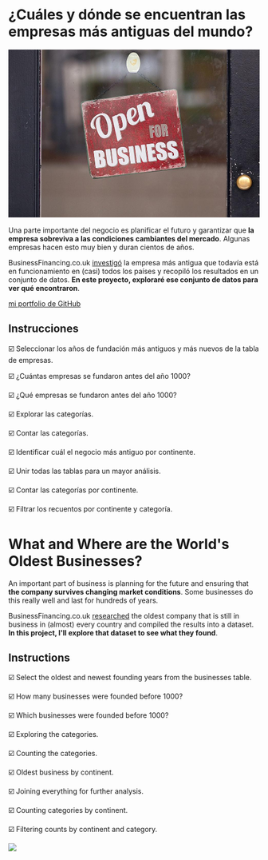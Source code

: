 # ¿Cuáles y dónde se encuentran las empresas más antiguas del mundo? 
![](Images/business_pic.jpg)

Una parte importante del negocio es planificar el futuro y garantizar que **la empresa sobreviva a las condiciones cambiantes del mercado**. Algunas empresas hacen esto muy bien y duran cientos de años.

BusinessFinancing.co.uk [investigó](https://businessfinancing.co.uk/the-oldest-company-in-almost-every-country/) la empresa más antigua que todavía está en funcionamiento en (casi) todos los países y recopiló los resultados en un conjunto de datos. **En este proyecto, exploraré ese conjunto de datos para ver qué encontraron**.

[mi portfolio de GitHub](https://github.com/BrenAhumada/The_Oldest_Businesses) 

## Instrucciones

☑️ Seleccionar los años de fundación más antiguos y más nuevos de la tabla de empresas.

☑️ ¿Cuántas empresas se fundaron antes del año 1000?

☑️ ¿Qué empresas se fundaron antes del año 1000?

☑️ Explorar las categorías.

☑️ Contar las categorías.

☑️ Identificar cuál el negocio más antiguo por continente.

☑️ Unir todas las tablas para un mayor análisis.

☑️ Contar las categorías por continente.

☑️ Filtrar los recuentos por continente y categoría.


# What and Where are the World's Oldest Businesses?

An important part of business is planning for the future and ensuring that **the company survives changing market conditions**. Some businesses do this really well and last for hundreds of years.

BusinessFinancing.co.uk [researched](https://businessfinancing.co.uk/the-oldest-company-in-almost-every-country/) the oldest company that is still in business in (almost) every country and compiled the results into a dataset. **In this project, I'll explore that dataset to see what they found**.

## Instructions

☑️ Select the oldest and newest founding years from the businesses table.

☑️ How many businesses were founded before 1000?

☑️ Which businesses were founded before 1000?

☑️ Exploring the categories.

☑️ Counting the categories.

☑️ Oldest business by continent.

☑️ Joining everything for further analysis.

☑️ Counting categories by continent.

☑️ Filtering counts by continent and category.


![](https://github.com/BrenAhumada/The_Oldest_Businesses/blob/main/Images/lets_goo.png)


